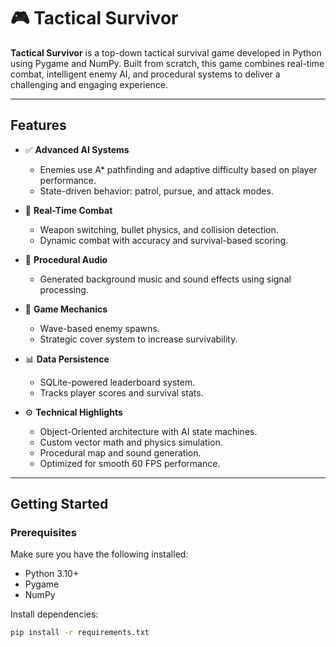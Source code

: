# 🎮 Tactical Survivor

**Tactical Survivor** is a top-down tactical survival game developed in Python using Pygame and NumPy. Built from scratch, this game combines real-time combat, intelligent enemy AI, and procedural systems to deliver a challenging and engaging experience.

---

##  Features

- ✅ **Advanced AI Systems**
  - Enemies use A* pathfinding and adaptive difficulty based on player performance.
  - State-driven behavior: patrol, pursue, and attack modes.

- 🔫 **Real-Time Combat**
  - Weapon switching, bullet physics, and collision detection.
  - Dynamic combat with accuracy and survival-based scoring.

- 🎵 **Procedural Audio**
  - Generated background music and sound effects using signal processing.

- 🧱 **Game Mechanics**
  - Wave-based enemy spawns.
  - Strategic cover system to increase survivability.

- 📊 **Data Persistence**
  - SQLite-powered leaderboard system.
  - Tracks player scores and survival stats.

- ⚙️ **Technical Highlights**
  - Object-Oriented architecture with AI state machines.
  - Custom vector math and physics simulation.
  - Procedural map and sound generation.
  - Optimized for smooth 60 FPS performance.

---

##  Getting Started

### Prerequisites

Make sure you have the following installed:

- Python 3.10+
- Pygame
- NumPy

Install dependencies:

```bash
pip install -r requirements.txt
